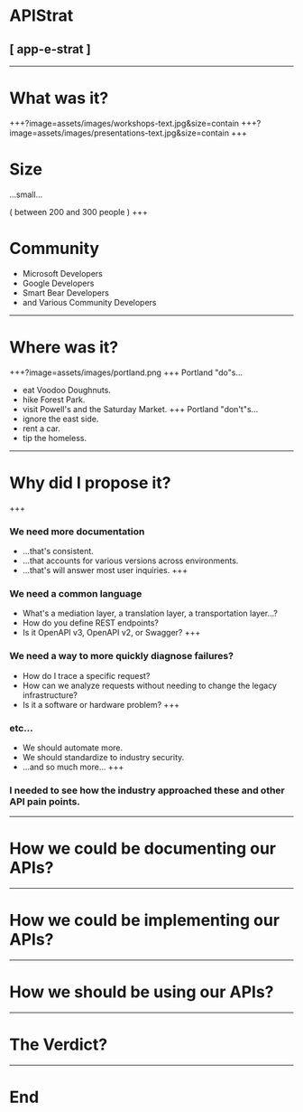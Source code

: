 # APIStrat
## [ app-e-strat ]
---
# What was it?
+++?image=assets/images/workshops-text.jpg&size=contain
+++?image=assets/images/presentations-text.jpg&size=contain
+++
# Size 
...small...

( between 200 and 300 people )
+++
# Community
* Microsoft Developers
* Google Developers
* Smart Bear Developers
* and Various Community Developers
---
# Where was it?
+++?image=assets/images/portland.png
+++
Portland "do"s...
* eat Voodoo Doughnuts.
* hike Forest Park.
* visit Powell's and the Saturday Market.
+++
Portland "don't"s...
* ignore the east side.
* rent a car.
* tip the homeless.
---
# Why did I propose it?
+++
### We need more documentation
* ...that's consistent.
* ...that accounts for various versions across environments.
* ...that's will answer most user inquiries.
+++
### We need a common language
* What's a mediation layer, a translation layer, a transportation layer...?
* How do you define REST endpoints?
* Is it OpenAPI v3, OpenAPI v2, or Swagger?
+++
### We need a way to more quickly diagnose failures?
* How do I trace a specific request?
* How can we analyze requests without needing to change the legacy infrastructure?
* Is it a software or hardware problem?
+++
### etc...
* We should automate more.
* We should standardize to industry security.
* ...and so much more...
+++
### I needed to see how the industry approached these and other API pain points.
---
# How we could be documenting our APIs?
---
# How we could be implementing our APIs?
---
# How we should be using our APIs?
---
# The Verdict?
---
# End

